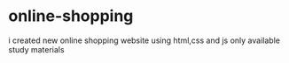 # online-shopping
i created new online shopping website using html,css and js only available study materials
